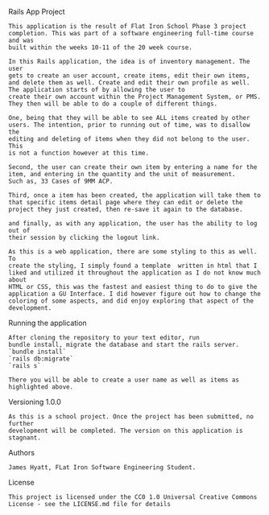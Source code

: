 Rails App Project

    This application is the result of Flat Iron School Phase 3 project 
    completion. This was part of a software engineering full-time course and was 
    built within the weeks 10-11 of the 20 week course. 

    In this Rails application, the idea is of inventory management. The user 
    gets to create an user account, create items, edit their own items,   
    and delete them as well. Create and edit their own profile as well.
    The application starts of by allowing the user to 
    create their own account within the Project Management System, or PMS.   
    They then will be able to do a couple of different things. 

    One, being that they will be able to see ALL items created by other 
    users. The intention, prior to running out of time, was to disallow the
    editing and deleting of items when they did not belong to the user. This 
    is not a function however at this time.

    Second, the user can create their own item by entering a name for the 
    item, and entering in the quantity and the unit of measurement. 
    Such as, 33 Cases of 9MM ACP. 

    Third, once a item has been created, the application will take them to 
    that specific items detail page where they can edit or delete the  
    project they just created, then re-save it again to the database. 

    and finally, as with any application, the user has the ability to log out of 
    their session by clicking the logout link. 

    As this is a web application, there are some styling to this as well. To 
    create the styling, I simply found a template  written in html that I  
    liked and utilized it throughout the application as I do not know much about 
    HTML or CSS, this was the fastest and easiest thing to do to give the  
    application a GU Interface. I did however figure out how to change the 
    coloring of some aspects, and did enjoy exploring that aspect of the  
    development. 

Running the application

    After cloning the repository to your text editor, run   
    bundle install, migrate the database and start the rails server.
    `bundle install`
    `rails db:migrate`
    `rails s`

    There you will be able to create a user name as well as items as 
    highlighted above. 

Versioning 1.0.0

    As this is a school project. Once the project has been submitted, no further 
    development will be completed. The version on this application is  stagnant.

Authors

    James Hyatt, FLat Iron Software Engineering Student.

License

    This project is licensed under the CC0 1.0 Universal Creative Commons 
    License - see the LICENSE.md file for details

